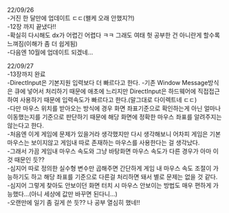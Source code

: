 22/09/26  
-거진 한 달만에 업데이트 ㄷㄷ(왤케 오래 안했지?!)  
-12장 까지 끝냈다!!  
-확실히 다시해도 dx가 어렵긴 어렵다 ㅋㅋ 그래도 여태 헛 공부한 건 아니란게 할수록 느껴짐(이해가 좀 더 쉽게됨)  
-다음엔 10월에 업데이트 되겠네...  

22/09/27  
-13장까지 완료  
-DirectInput은 기본지원 입력보다 더 빠르다고 한다.
-기존 Window Message방식은 큐에 넣어서 처리하기 때문에 애초에 느리지만 DirectInput은 하드웨어에 직접접근하여 사용하기 때문에 입력속도가 빠르다고 한다.(말그대로 다이렉트네 ㄷㄷ)  
-다만 마우스 위치를 받아오는 방식에 경우 화면 좌표기준으로 확인하는게 아닌 얼마나 이동했는지를 기준으로 판단하기 때문에 해당 화면에 정확한 마우스 좌표를 알려주지는 않는다고 한다.  
-처음엔 이게 게임에 문제가 있을거라 생각했지만 다시 생각해보니 어차피 게임은 기본 마우스는 보이지않고 게임내 따로 존재하는 마우스를 사용한다는 걸 생각났다.  
-그래서 가끔 게임내 마우스 속도와 그냥 바탕화면 마우스 속도가 다른 경우가 아마 이 것 때문인 듯??  
-심지어 따로 정의한 실수형 변수만 곱해주면 간단하게 게임 내 마우스 속도 조절이 가능하기도 하고 해당 좌표를 기준으로 다른걸 처리하면 돼서 별로 문제는 없을 것 같다.  
-심지어 그렇게 찾아도 안보이던 화면 터치 시 마우스 안보이는 방법도 매우 편하게 가능했다...(아니 세상에 값만 바꾸면 된다니...)  
-오랜만에 일기 좀 길게 쓴 듯?? 나 공부 열심히 했네!!  
